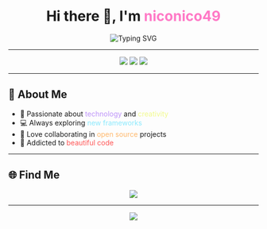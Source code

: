 <h1 align="center">
  Hi there 👋, I'm <span style="color:#ff79c6;">niconico49</span>
</h1>

<p align="center">
  <img src="https://readme-typing-svg.demolab.com?font=Fira+Code&duration=2500&pause=1000&color=50FA7B&center=true&vCenter=true&width=435&lines=Welcome+to+my+GitHub!;Full+Stack+Developer;Open+Source+Enthusiast;Lifelong+Learner" alt="Typing SVG" />
</p>

---

<div align="center">
  <img src="https://img.shields.io/badge/Code%20with-%23FF79C6.svg?style=for-the-badge&logo=github&logoColor=white" />
  <img src="https://img.shields.io/badge/Open%20Source-%23F1FA8C.svg?style=for-the-badge&logo=github&logoColor=black" />
  <img src="https://img.shields.io/badge/Lifelong-Learner-%2350FA7B?style=for-the-badge" />
</div>

---

## 🦋 About Me

- 🌈 Passionate about <span style="color:#bd93f9;">technology</span> and <span style="color:#f1fa8c;">creativity</span>
- 💻 Always exploring <span style="color:#8be9fd;">new frameworks</span>
- 🤝 Love collaborating in <span style="color:#ffb86c;">open source</span> projects
- 🎨 Addicted to <span style="color:#ff5555;">beautiful code</span>

---

</div>

## 🌐 Find Me

<p align="center">
  <a href="https://github.com/niconico49">
    <img src="https://img.shields.io/badge/GitHub-%23333333.svg?style=for-the-badge&logo=github&logoColor=white" />
  </a>
</p>

---

<p align="center">
  <img src="https://capsule-render.vercel.app/api?type=waving&color=gradient&height=120&section=footer"/>
</p>
